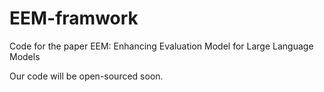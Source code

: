 # EEM-framwork
Code for the paper EEM: Enhancing Evaluation Model for Large Language Models

Our code will be open-sourced soon.
